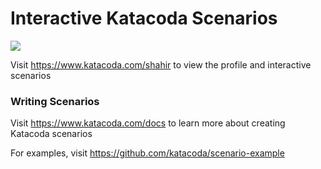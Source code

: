 # Interactive Katacoda Scenarios

[![](http://shields.katacoda.com/katacoda/shahir/count.svg)](https://www.katacoda.com/shahir "Get your profile on Katacoda.com")

Visit https://www.katacoda.com/shahir to view the profile and interactive scenarios

### Writing Scenarios
Visit https://www.katacoda.com/docs to learn more about creating Katacoda scenarios

For examples, visit https://github.com/katacoda/scenario-example
